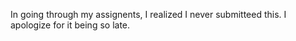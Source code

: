 In going through my assignents, I realized I never submitteed this. I apologize for it being so late. 
